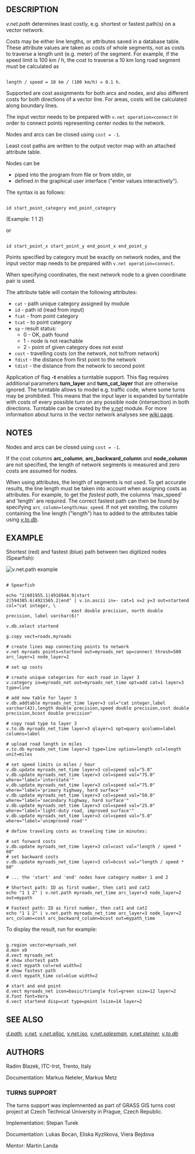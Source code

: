 
## DESCRIPTION

*v.net.path* determines least costly, e.g. shortest or fastest
path(s) on a vector network.

Costs may be either line lengths, or attributes saved in a database
table. These attribute values are taken as costs of whole segments, not
as costs to traverse a length unit (e.g. meter) of the segment.
For example, if the speed limit is 100 km / h, the cost to traverse a
10 km long road segment must be calculated as

```

length / speed = 10 km / (100 km/h) = 0.1 h.

```

Supported are cost assignments for both arcs and nodes,
and also different costs for both directions of a vector line.
For areas, costs will be calculated along boundary lines.

The input vector needs to be prepared with `v.net operation=connect`
in order to connect points representing center nodes to the network.

Nodes and arcs can be closed using `cost = -1`.

Least cost paths are written to the output vector map with an
attached attribute table.

Nodes can be

* piped into the program from file or from stdin, or
* defined in the graphical user interface ("enter values interactively").

The syntax is as follows:

```

id start_point_category end_point_category

```

(Example: 1 1 2)

or

```

id start_point_x start_point_y end_point_x end_point_y

```

Points specified by category must be exactly on network nodes, and the
input vector map needs to be prepared with `v.net operation=connect`.

When specifying coordinates, the next network node to a given coordinate
pair is used.

The attribute table will contain the following attributes:

* `cat` - path unique category assigned by module
* `id` - path id (read from input)
* `fcat` - from point category
* `tcat` - to point category
* `sp` - result status:
    * 0 - OK, path found
    * 1 - node is not reachable
    * 2 - point of given category does not exist
* `cost` - travelling costs (on the network, not to/from network)
* `fdist` - the distance from first point to the network
* `tdist` - the distance from the network to second point

Application of flag **-t** enables a turntable support.
This flag requires additional parameters **turn\_layer** and **turn\_cat\_layer**
that are otherwise ignored.
The turntable allows
to model e.g. traffic code, where some turns may be prohibited.
This means that the input layer is expanded by
turntable with costs of every possible turn on any possible node
(intersection) in both directions.
Turntable can be created by
the *[v.net](v.net.html)* module.
For more information about turns in the vector network analyses see
[wiki page](https://grasswiki.osgeo.org/wiki/Turns_in_the_vector_network_analysis).

## NOTES

Nodes and arcs can be closed using `cost = -1`.

If the cost columns **arc\_column**, **arc\_backward\_column** and **node\_column** are not
specified, the length of network segments is measured and
zero costs are assumed for nodes.

When using attributes, the length of segments is not used. To get
accurate results, the line length must be taken into account when
assigning costs as attributes. For example, to get the *fastest path*,
the columns 'max\_speed' and 'length' are required. The correct fastest
path can then be found by specifying `arc_column=length/max_speed`. If not yet
existing, the column containing the line length ("length") has to added to the
attributes table using *[v.to.db](v.to.db.html)*.

## EXAMPLE

Shortest (red) and fastest (blue) path between two digitized nodes (Spearfish):

![v.net.path example](vnetpath.png)

```

# Spearfish

echo "1|601955.1|4916944.9|start
2|594385.6|4921565.2|end" | v.in.ascii in=- cat=1 x=2 y=3 out=startend col="cat integer, \
                         east double precision, north double precision, label varchar(6)"

v.db.select startend

g.copy vect=roads,myroads

# create lines map connecting points to network
v.net myroads points=startend out=myroads_net op=connect thresh=500 arc_layer=1 node_layer=2

# set up costs

# create unique categories for each road in layer 3
v.category in=myroads_net out=myroads_net_time opt=add cat=1 layer=3 type=line

# add new table for layer 3
v.db.addtable myroads_net_time layer=3 col="cat integer,label varchar(43),length double precision,speed double precision,cost double precision,bcost double precision"

# copy road type to layer 3
v.to.db myroads_net_time layer=3 qlayer=1 opt=query qcolumn=label columns=label

# upload road length in miles
v.to.db myroads_net_time layer=3 type=line option=length col=length unit=miles

# set speed limits in miles / hour
v.db.update myroads_net_time layer=3 col=speed val="5.0"
v.db.update myroads_net_time layer=3 col=speed val="75.0" where="label='interstate'"
v.db.update myroads_net_time layer=3 col=speed val="75.0" where="label='primary highway, hard surface'"
v.db.update myroads_net_time layer=3 col=speed val="50.0" where="label='secondary highway, hard surface'"
v.db.update myroads_net_time layer=3 col=speed val="25.0" where="label='light-duty road, improved surface'"
v.db.update myroads_net_time layer=3 col=speed val="5.0" where="label='unimproved road'"

# define traveling costs as traveling time in minutes:

# set forward costs
v.db.update myroads_net_time layer=3 col=cost val="length / speed * 60"
# set backward costs
v.db.update myroads_net_time layer=3 col=bcost val="length / speed * 60"

# ... the 'start' and 'end' nodes have category number 1 and 2

# Shortest path: ID as first number, then cat1 and cat2
echo "1 1 2" | v.net.path myroads_net_time arc_layer=3 node_layer=2 out=mypath

# Fastest path: ID as first number, then cat1 and cat2
echo "1 1 2" | v.net.path myroads_net_time arc_layer=3 node_layer=2 arc_column=cost arc_backward_column=bcost out=mypath_time

```

To display the result, run for example:

```

g.region vector=myroads_net
d.mon x0
d.vect myroads_net
# show shortest path
d.vect mypath col=red width=2
# show fastest path
d.vect mypath_time col=blue width=2

# start and end point
d.vect myroads_net icon=basic/triangle fcol=green size=12 layer=2
d.font font=Vera
d.vect startend disp=cat type=point lsize=14 layer=2

```

## SEE ALSO

*[d.path](d.path.html),
[v.net](v.net.html),
[v.net.alloc](v.net.alloc.html),
[v.net.iso](v.net.iso.html),
[v.net.salesman](v.net.salesman.html),
[v.net.steiner](v.net.steiner.html),
[v.to.db](v.to.db.html)*

## AUTHORS

Radim Blazek, ITC-Irst, Trento, Italy

Documentation: Markus Neteler, Markus Metz

### TURNS SUPPORT

The turns support was implemnented as part of GRASS GIS turns cost project at Czech Technical University in Prague, Czech Republic.

Implementation: Stepan Turek

Documentation: Lukas Bocan, Eliska Kyzlikova, Viera Bejdova

Mentor: Martin Landa
